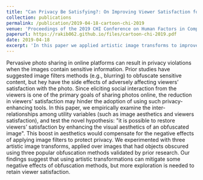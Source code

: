 ```yaml
---
title: "Can Privacy Be Satisfying?: On Improving Viewer Satisfaction for Privacy-Enhanced Photos Using Aesthetic Transforms"
collection: publications
permalink: /publication/2019-04-18-cartoon-chi-2019
venue: 'Proceedings of the 2019 CHI Conference on Human Factors in Computing Systems'
paperurl: https://rakib062.github.io/files/cartoon-chi-2019.pdf
date: 2019-04-18
excerpt: 'In this paper we applied artistic image transforms to improve visual aesthetics of privacy-enhanced photos'
---
```


Pervasive photo sharing in online platforms can result in privacy violations when the images contain sensitive information. Prior studies have suggested image filters methods (e.g., blurring) to obfuscate sensitive content, but hey have the side effects of adversely affecting viewers’ satisfaction with the photo. Since eliciting social interaction from the viewers is one of the primary goals of sharing photos online, the reduction in viewers' satisfaction may hinder the adoption of using such privacy-enhancing tools. In this paper, we empirically examine the inter-relationships among utility variables (such as image aesthetics and viewers satisfaction), and test the novel hypothesis: "it is possible to restore viewers’ satisfaction by enhancing the visual aesthetics of an obfuscated image".  This boost in aesthetics would compensate for the negative effects of applying image filters to protect privacy.  We experimented with three artistic image transforms, applied over images that had objects obscured using three popular obfuscation methods validated by prior research. Our findings suggest that using artistic transformations can mitigate some negative effects of obfuscation methods, but more exploration is needed to retain viewer satisfaction.